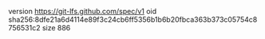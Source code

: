 version https://git-lfs.github.com/spec/v1
oid sha256:8dfe21a6d4114e89f3c24cb6ff5356b1b6b20fbca363b373c05754c8756531c2
size 886
